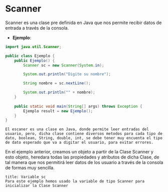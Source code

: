 # Scanner

Scanner es una clase pre definida en Java que nos permite recibir datos de entrada a través de la consola.
- **Ejemplo**:
~~~Java
import java.util.Scanner;

public class Ejemplo {	
	public Ejemplo() {
		Scanner sc = new Scanner(System.in);

		System.out.println("Digite su nombre");

		String nombre = sc.nextLine();

		System.out.println("" + nombre);
	}
	
	public static void main(String[] args) throws Exception {
		Ejemplo result = new Ejemplo();	
	}
}
~~~

```ad-info
El escaner es una clase en Java, donde permite leer entradas del usuario, pero, dicha clase contiene diversos metodos para cada tipo de dato, boolean, String, double, int, se debe tener muy encuenta el tipo de dato esperado que va a digitar el usuario, para evitar errores.
```

En el ejemplo anterior, creamos un objeto a partir de la Clase Scanner y esto objeto, heredara todas las propiedades y atributos de dicha Clase, de tal manera que nos permitirá leer datos de los usuario a través de la consola de formas muy sencilla. 

```ad-attention
title: Variable sc
Para este ejemplo hemos usado la variable de tipo Scanner para inicializar la Clase Scanner
```